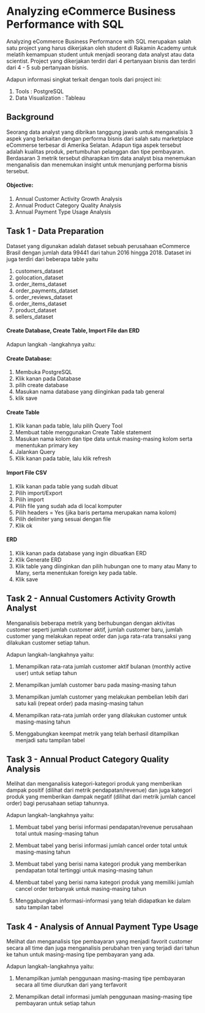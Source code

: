 
# Analyzing eCommerce Business Performance with SQL

Analyzing eCommerce Business Performance with SQL merupakan salah satu project yang harus dikerjakan oleh student di Rakamin Academy untuk melatih kemampuan student untuk menjadi seorang data analyst atau data scientist. Project yang dikerjakan terdiri dari 4 pertanyaan bisnis dan terdiri dari 4 - 5 sub pertanyaan bisnis.

Adapun informasi singkat terkait dengan tools dari project ini:
1. Tools : PostgreSQL
2. Data Visualization : Tableau

## Background
Seorang data analyst yang dibrikan tanggung jawab untuk menganalisis 3 aspek yang berkaitan dengan performa bisnis dari salah satu marketplace eCommerse terbesar di Amerika Selatan. Adapun tiga aspek tersebut adalah kualitas produk, pertumbuhan pelanggan dan tipe pembayaran. Berdasaran 3 metrik tersebut diharapkan tim data analyst bisa menemukan menganalisis dan menemukan insight untuk menunjang performa bisnis tersebut.

#### Objective:
1. Annual Customer Activity Growth Analysis
2. Annual Product Category Quality Analysis
3. Annual Payment Type Usage Analysis
## Task 1 - Data Preparation
Dataset yang digunakan adalah dataset sebuah perusahaan eCommerce Brasil dengan jumlah data 99441 dari tahun 2016 hingga 2018. Dataset ini juga terdiri dari beberapa table yaitu 
1. customers_dataset
2. golocation_dataset
3. order_items_dataset
4. order_payments_dataset
5. order_reviews_dataset
6. order_items_dataset
7. product_dataset
8. sellers_dataset

#### Create Database, Create Table, Import File dan ERD 
Adapun langkah -langkahnya yaitu:

#### Create Database:

1. Membuka PostgreSQL
2. Klik kanan pada Database
3. pilih create database
4. Masukan nama database yang diinginkan pada tab general
5. klik save

#### Create Table

1. Klik kanan pada table, lalu pilih Query Tool
2. Membuat table menggunakan Create Table statement
3. Masukan nama kolom dan tipe data untuk masing-masing kolom serta menentukan primary key
4. Jalankan Query
5. Klik kanan pada table, lalu klik refresh

#### Import File CSV

1. Klik kanan pada table yang sudah dibuat
2. Pilih import/Export
3. Pilih import
4. Pilih file yang sudah ada di local komputer
5. Pilih headers = Yes (jika baris pertama merupakan nama kolom)
6. Pilih delimiter yang sesuai dengan file
7. Klik ok

#### ERD

1. Klik kanan pada database yang ingin dibuatkan ERD
2. Klik Generate ERD
3. Klik table yang diinginkan dan pilih hubungan one to many atau Many to Many, serta menentukan foreign key pada table.
4. Klik save
## Task 2 - Annual Customers Activity Growth Analyst
Menganalisis beberapa metrik yang berhubungan dengan aktivitas customer
seperti jumlah customer aktif, jumlah customer baru, jumlah customer yang melakukan repeat
order dan juga rata-rata transaksi yang dilakukan customer setiap tahun.

Adapun langkah-langkahnya yaitu:


1. Menampilkan rata-rata jumlah customer aktif bulanan (monthly active user) untuk
setiap tahun

2. Menampilkan jumlah customer baru pada masing-masing tahun

3. Menampilkan jumlah customer yang melakukan pembelian lebih dari satu kali (repeat
order) pada masing-masing tahun

4. Menampilkan rata-rata jumlah order yang dilakukan customer untuk masing-masing
tahun

5. Menggabungkan keempat metrik yang telah berhasil ditampilkan menjadi satu tampilan
tabel

## Task 3 - Annual Product Category Quality Analysis
Melihat dan menganalisis kategori-kategori produk yang memberikan dampak positif (dilihat
dari metrik pendapatan/revenue) dan juga kategori produk yang memberikan dampak negatif
(dilihat dari metrik jumlah cancel order) bagi perusahaan setiap tahunnya.

Adapun langkah-langkahnya yaitu:

1. Membuat tabel yang berisi informasi pendapatan/revenue perusahaan total untuk
masing-masing tahun

2. Membuat tabel yang berisi informasi jumlah cancel order total untuk masing-masing
tahun

3. Membuat tabel yang berisi nama kategori produk yang memberikan pendapatan total
tertinggi untuk masing-masing tahun

4. Membuat tabel yang berisi nama kategori produk yang memiliki jumlah cancel order
terbanyak untuk masing-masing tahun

5. Menggabungkan informasi-informasi yang telah didapatkan ke dalam satu tampilan
tabel

## Task 4 - Analysis of Annual Payment Type Usage
Melihat dan menganalisis tipe pembayaran yang menjadi favorit customer secara all time dan
juga menganalisis perubahan tren yang terjadi dari tahun ke tahun untuk masing-masing tipe
pembayaran yang ada.

Adapun langkah-langkahnya yaitu:

1. Menampilkan jumlah penggunaan masing-masing tipe pembayaran secara all time
diurutkan dari yang terfavorit

2. Menampilkan detail informasi jumlah penggunaan masing-masing tipe pembayaran
untuk setiap tahun

